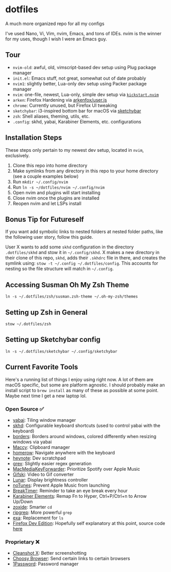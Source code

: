 # dotfiles
A much more organized repo for all my configs

I've used Nano, Vi, Vim, nvim, Emacs, and tons of IDEs. nvim is the winner for
my uses, though I wish I were an Emacs guy.

## Tour
- `nvim-old`: awful, old, vimscript-based dev setup using Plug package manager
- `init.el`: Emacs stuff, not great, somewhat out of date probably
- `nvim1`: slightly better, Lua-only dev setup using Packer package manager
- `nvim`: one-file, newest, Lua-only, simple dev setup via [`kickstart.nvim`](https://github.com/nvim-lua/kickstart.nvim)
- `arken`: Firefox Hardening via [arkenfox/user.js](https://github.com/arkenfox/user.js)
- `chrome`: Currently unused, but Firefox UI tweaking
- `sketchybar`: i3-inspired bottom bar for macOS via [sketchybar](https://github.com/FelixKratz/SketchyBar)
- `zsh`: Shell aliases, theming, utils, etc.
- `.config`: skhd, yabai, Karabiner Elements, etc. configurations

## Installation Steps
These steps only pertain to my newest dev setup, located in `nvim`, exclusively.

1. Clone this repo into home directory
2. Make symlinks from any directory in this repo to your home directory (see a couple examples below)
3. Run `mkdir ~/.config/nvim`
4. Run `ln -s ~/dotfiles/nvim ~/.config/nvim`
5. Open nvim and plugins will start installing
6. Close nvim once the plugins are installed
7. Reopen nvim and let LSPs install

## Bonus Tip for Futureself
If you want add symbolic links to nested folders at nested folder paths, like the following user story, follow this guide.

User X wants to add some `skhd` configuration in the directory `.dotfiles/skhd` and stow it in `~/.config/skhd`. X makes 
a new directory in their clone of this repo, `skhd`, adds their `.skhdrc` file in there, and creates the symlink using:
`stow -t ~/.config ~/.dotfiles/config`. This accounts for nesting so the file structure will match in `~/.config`.

## Accessing Susman Oh My Zsh Theme
`ln -s ~/.dotfiles/zsh/susman.zsh-theme ~/.oh-my-zsh/themes`

## Setting up Zsh in General
`stow ~/.dotfiles/zsh`

## Setting up Sketchybar config
`ln -s ~/.dotfiles/sketchybar ~/.config/sketchybar`

## Current Favorite Tools

Here's a running list of things I enjoy using right now. A lot of them are macOS specific, but some are platform agnostic. I should probably make an install script to `brew install` as many of these as possible at some point. Maybe next time I get a new laptop lol.

### Open Source ✅
- [yabai](https://github.com/koekeishiya/yabai): Tiling window manager
- [skhd](https://github.com/koekeishiya/skhd): Configurable keyboard shortcuts (used to control yabai with the keyboard)
- [borders](https://github.com/FelixKratz/JankyBorders): Borders around windows, colored differently when resizing windows via yabai
- [Maccy](https://github.com/p0deje/Maccy): Clipboard manager
- [homerow](https://github.com/nchudleigh/homerow): Navigate anywhere with the keyboard
- [heynote](https://github.com/heyman/heynote): Dev scratchpad
- [grex](https://github.com/pemistahl/grex): Slightly easier regex generation
- [MacMediaKeyForwarder](https://github.com/milgra/macmediakeyforwarder): Prioritize Spotify over Apple Music
- [Gifski](https://github.com/sindresorhus/Gifski): Video to Gif converter
- [Lunar](https://github.com/alin23/Lunar): Display brightness controller
- [noTunes](https://github.com/tombonez/noTunes): Prevent Apple Music from launching
- [BreakTimer](https://github.com/tom-james-watson/breaktimer-app): Reminder to take an eye break every hour
- [Karabiner Elements](https://github.com/pqrs-org/Karabiner-Elements): Remap Fn to Hyper, Ctrl+P/Ctrl+n to Arrow Up/Down
- [zoxide](https://github.com/ajeetdsouza/zoxide): Smarter `cd`
- [ripgrep](https://github.com/BurntSushi/ripgrep): More powerful `grep`
- [exa](https://github.com/ogham/exa): Replacement for `ls`
- [Firefox Dev Edition](https://www.mozilla.org/en-US/firefox/developer/): Hopefully self explanatory at this point, source code [here](https://hg.mozilla.org/mozilla-central/)

### Proprietary ❌
- [Cleanshot X](https://cleanshot.com/): Better screenshotting
- [Choosy Browser](https://choosy.app/): Send certain links to certain browsers
- [1Password](https://1password.com/): Password manager

